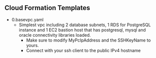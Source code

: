 ## Cloud Formation Templates
- 0.basevpc.yaml 
  - Simplest vpc including 2 database subnets, 1 RDS for PostgreSQL instance and 1 EC2 bastion host that has postgresql, mysql and oracle connectivity libraries loaded.
    - Make sure to modify MyPcIpAddress and the SSHKeyName to yours.
    - Connect with your ssh client to the public IPv4 hostname

